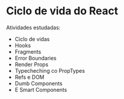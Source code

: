 # Ciclo de vida do React

Atividades estudadas:

- Ciclo de vidas
- Hooks
- Fragments
- Error Boundaries
- Render Props
- Typecheching co PropTypes
- Refs e DOM
- Dumb Components
- E Smart Components



 
